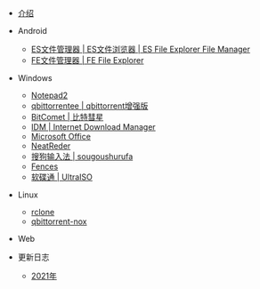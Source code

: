 - [介绍](README.md)
- Android
    - [ES文件管理器 | ES文件浏览器 | ES File Explorer File Manager](Android\ES文件管理器_ES文件浏览器_ESFileExplorerFileManager.md)
    - [FE文件管理器 | FE File Explorer](Android\FE文件管理器_FEFileExplorer.md)
- Windows
    - [Notepad2](Windows\Notepad2.md)
    - [qbittorrentee | qbittorrent增强版](Windows\qbittorrentee.md)
    - [BitComet | 比特彗星](Windows\Bitcomet.md)
    - [IDM | Internet Download Manager](Windows\IDM_InternetDownloadManager.md)
    - [Microsoft Office](Windows\MicrosoftOffice.md)
    - [NeatReder](Windows\NeatReder.md)
    - [搜狗输入法 | sougoushurufa](Windows\sougoushurufa(搜狗输入法.).md)
    - [Fences](Windows\Fences.md)
    - [软碟通 | UltraISO](Windows\UltraISO(软碟通).md)

- Linux
    - [rclone](Linux\rclone.md)
    - [qbittorrent-nox](Linux\qbittorrent-nox.md)
- Web
- 更新日志
    - [2021年](Update\2021.md)

